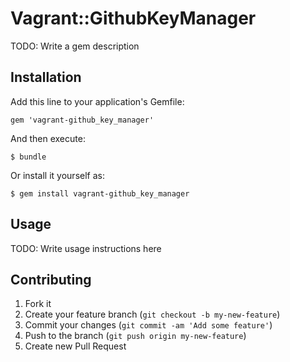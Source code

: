 # Vagrant::GithubKeyManager

TODO: Write a gem description

## Installation

Add this line to your application's Gemfile:

    gem 'vagrant-github_key_manager'

And then execute:

    $ bundle

Or install it yourself as:

    $ gem install vagrant-github_key_manager

## Usage

TODO: Write usage instructions here

## Contributing

1. Fork it
2. Create your feature branch (`git checkout -b my-new-feature`)
3. Commit your changes (`git commit -am 'Add some feature'`)
4. Push to the branch (`git push origin my-new-feature`)
5. Create new Pull Request
